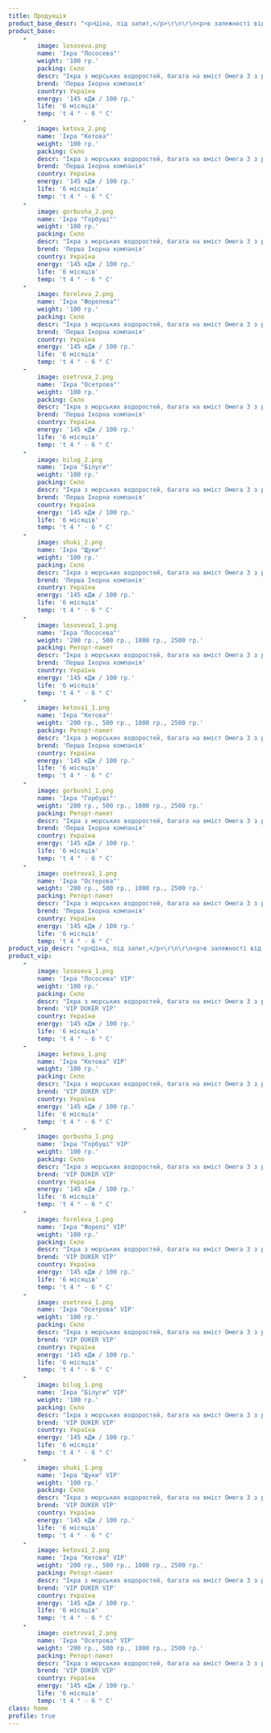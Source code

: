 ```yaml
---
title: Продукція
product_base_descr: "<p>Ціна, під запит,</p>\r\n\r\n<p>в залежності від наявності та обсягу замовлення.</p>\r\n\r\n<p>Мінімальний обсяг – від 500 кг.</p>\r\n"
product_base:
    -
        image: lososeva.png
        name: 'Ікра "Лососева"'
        weight: '100 гр.'
        packing: Скло
        descr: "Ікра з морських водоростей, багата на вміст Омега 3 з риб'ячим жиром.\r\nЗа смаковими якостями наближена до натуральної."
        brend: 'Перша Ікорна компанія'
        country: Україна
        energy: '145 кДж / 100 гр.'
        life: '6 місяців'
        temp: 't 4 ° - 6 ° C'
    -
        image: ketova_2.png
        name: 'Ікра "Кетова"'
        weight: '100 гр.'
        packing: Скло
        descr: "Ікра з морських водоростей, багата на вміст Омега 3 з риб'ячим жиром.\r\nЗа смаковими якостями наближена до натуральної."
        brend: 'Перша Ікорна компанія'
        country: Україна
        energy: '145 кДж / 100 гр.'
        life: '6 місяців'
        temp: 't 4 ° - 6 ° C'
    -
        image: gorbusha_2.png
        name: 'Ікра "Горбуші"'
        weight: '100 гр.'
        packing: Скло
        descr: "Ікра з морських водоростей, багата на вміст Омега 3 з риб'ячим жиром.\r\nЗа смаковими якостями наближена до натуральної."
        brend: 'Перша Ікорна компанія'
        country: Україна
        energy: '145 кДж / 100 гр.'
        life: '6 місяців'
        temp: 't 4 ° - 6 ° C'
    -
        image: foreleva_2.png
        name: 'Ікра "Форелева"'
        weight: '100 гр.'
        packing: Скло
        descr: "Ікра з морських водоростей, багата на вміст Омега 3 з риб'ячим жиром.\r\nЗа смаковими якостями наближена до натуральної."
        brend: 'Перша Ікорна компанія'
        country: Україна
        energy: '145 кДж / 100 гр.'
        life: '6 місяців'
        temp: 't 4 ° - 6 ° C'
    -
        image: osetrova_2.png
        name: 'Ікра "Осетрова"'
        weight: '100 гр.'
        packing: Скло
        descr: "Ікра з морських водоростей, багата на вміст Омега 3 з риб'ячим жиром.\r\nЗа смаковими якостями наближена до натуральної."
        brend: 'Перша Ікорна компанія'
        country: Україна
        energy: '145 кДж / 100 гр.'
        life: '6 місяців'
        temp: 't 4 ° - 6 ° C'
    -
        image: bilug_2.png
        name: 'Ікра "Білуги"'
        weight: '100 гр.'
        packing: Скло
        descr: "Ікра з морських водоростей, багата на вміст Омега 3 з риб'ячим жиром.\r\nЗа смаковими якостями наближена до натуральної."
        brend: 'Перша Ікорна компанія'
        country: Україна
        energy: '145 кДж / 100 гр.'
        life: '6 місяців'
        temp: 't 4 ° - 6 ° C'
    -
        image: shuki_2.png
        name: 'Ікра "Щуки"'
        weight: '100 гр.'
        packing: Скло
        descr: "Ікра з морських водоростей, багата на вміст Омега 3 з риб'ячим жиром.\r\nЗа смаковими якостями наближена до натуральної."
        brend: 'Перша Ікорна компанія'
        country: Україна
        energy: '145 кДж / 100 гр.'
        life: '6 місяців'
        temp: 't 4 ° - 6 ° C'
    -
        image: lososeva1_1.png
        name: 'Ікра "Лососева"'
        weight: '200 гр., 500 гр., 1000 гр., 2500 гр.'
        packing: Реторт-пакет
        descr: "Ікра з морських водоростей, багата на вміст Омега 3 з риб'ячим жиром.\r\nЗа смаковими якостями наближена до натуральної."
        brend: 'Перша Ікорна компанія'
        country: Україна
        energy: '145 кДж / 100 гр.'
        life: '6 місяців'
        temp: 't 4 ° - 6 ° C'
    -
        image: ketova1_1.png
        name: 'Ікра "Кетова"'
        weight: '200 гр., 500 гр., 1000 гр., 2500 гр.'
        packing: Реторт-пакет
        descr: "Ікра з морських водоростей, багата на вміст Омега 3 з риб'ячим жиром.\r\nЗа смаковими якостями наближена до натуральної."
        brend: 'Перша Ікорна компанія'
        country: Україна
        energy: '145 кДж / 100 гр.'
        life: '6 місяців'
        temp: 't 4 ° - 6 ° C'
    -
        image: gorbush1_1.png
        name: 'Ікра "Горбуші"'
        weight: '200 гр., 500 гр., 1000 гр., 2500 гр.'
        packing: Реторт-пакет
        descr: "Ікра з морських водоростей, багата на вміст Омега 3 з риб'ячим жиром.\r\nЗа смаковими якостями наближена до натуральної."
        brend: 'Перша Ікорна компанія'
        country: Україна
        energy: '145 кДж / 100 гр.'
        life: '6 місяців'
        temp: 't 4 ° - 6 ° C'
    -
        image: osetrova1_1.png
        name: 'Ікра "Остерова"'
        weight: '200 гр., 500 гр., 1000 гр., 2500 гр.'
        packing: Реторт-пакет
        descr: "Ікра з морських водоростей, багата на вміст Омега 3 з риб'ячим жиром.\r\nЗа смаковими якостями наближена до натуральної."
        brend: 'Перша Ікорна компанія'
        country: Україна
        energy: '145 кДж / 100 гр.'
        life: '6 місяців'
        temp: 't 4 ° - 6 ° C'
product_vip_descr: "<p>Ціна, під запит,</p>\r\n\r\n<p>в залежності від наявності та обсягу замовлення.</p>\r\n\r\n<p>Мінімальний обсяг – від 500 кг.</p>\r\n"
product_vip:
    -
        image: lososeva_1.png
        name: 'Ікра "Лососева" VIP'
        weight: '100 гр.'
        packing: Скло
        descr: "Ікра з морських водоростей, багата на вміст Омега 3 з риб'ячим жиром.\r\nЗа смаковими якостями наближена до натуральної."
        brend: 'VIP DUKER VIP'
        country: Україна
        energy: '145 кДж / 100 гр.'
        life: '6 місяців'
        temp: 't 4 ° - 6 ° C'
    -
        image: ketova_1.png
        name: 'Ікра "Кетова" VIP'
        weight: '100 гр.'
        packing: Скло
        descr: "Ікра з морських водоростей, багата на вміст Омега 3 з риб'ячим жиром.\r\nЗа смаковими якостями наближена до натуральної."
        brend: 'VIP DUKER VIP'
        country: Україна
        energy: '145 кДж / 100 гр.'
        life: '6 місяців'
        temp: 't 4 ° - 6 ° C'
    -
        image: gorbusha_1.png
        name: 'Ікра "Горбуші" VIP'
        weight: '100 гр.'
        packing: Скло
        descr: "Ікра з морських водоростей, багата на вміст Омега 3 з риб'ячим жиром.\r\nЗа смаковими якостями наближена до натуральної."
        brend: 'VIP DUKER VIP'
        country: Україна
        energy: '145 кДж / 100 гр.'
        life: '6 місяців'
        temp: 't 4 ° - 6 ° C'
    -
        image: foreleva_1.png
        name: 'Ікра "Форелі" VIP'
        weight: '100 гр.'
        packing: Скло
        descr: "Ікра з морських водоростей, багата на вміст Омега 3 з риб'ячим жиром.\r\nЗа смаковими якостями наближена до натуральної."
        brend: 'VIP DUKER VIP'
        country: Україна
        energy: '145 кДж / 100 гр.'
        life: '6 місяців'
        temp: 't 4 ° - 6 ° C'
    -
        image: osetrova_1.png
        name: 'Ікра "Осетрова" VIP'
        weight: '100 гр.'
        packing: Скло
        descr: "Ікра з морських водоростей, багата на вміст Омега 3 з риб'ячим жиром.\r\nЗа смаковими якостями наближена до натуральної."
        brend: 'VIP DUKER VIP'
        country: Україна
        energy: '145 кДж / 100 гр.'
        life: '6 місяців'
        temp: 't 4 ° - 6 ° C'
    -
        image: bilug_1.png
        name: 'Ікра "Білуги" VIP'
        weight: '100 гр.'
        packing: Скло
        descr: "Ікра з морських водоростей, багата на вміст Омега 3 з риб'ячим жиром.\r\nЗа смаковими якостями наближена до натуральної."
        brend: 'VIP DUKER VIP'
        country: Україна
        energy: '145 кДж / 100 гр.'
        life: '6 місяців'
        temp: 't 4 ° - 6 ° C'
    -
        image: shuki_1.png
        name: 'Ікра "Щуки" VIP'
        weight: '100 гр.'
        packing: Скло
        descr: "Ікра з морських водоростей, багата на вміст Омега 3 з риб'ячим жиром.\r\nЗа смаковими якостями наближена до натуральної."
        brend: 'VIP DUKER VIP'
        country: Україна
        energy: '145 кДж / 100 гр.'
        life: '6 місяців'
        temp: 't 4 ° - 6 ° C'
    -
        image: ketova1_2.png
        name: 'Ікра "Кетова" VIP'
        weight: '200 гр., 500 гр., 1000 гр., 2500 гр.'
        packing: Реторт-пакет
        descr: "Ікра з морських водоростей, багата на вміст Омега 3 з риб'ячим жиром.\r\nЗа смаковими якостями наближена до натуральної."
        brend: 'VIP DUKER VIP'
        country: Україна
        energy: '145 кДж / 100 гр.'
        life: '6 місяців'
        temp: 't 4 ° - 6 ° C'
    -
        image: osetrova1_2.png
        name: 'Ікра "Осетрова" VIP'
        weight: '200 гр., 500 гр., 1000 гр., 2500 гр.'
        packing: Реторт-пакет
        descr: "Ікра з морських водоростей, багата на вміст Омега 3 з риб'ячим жиром.\r\nЗа смаковими якостями наближена до натуральної."
        brend: 'VIP DUKER VIP'
        country: Україна
        energy: '145 кДж / 100 гр.'
        life: '6 місяців'
        temp: 't 4 ° - 6 ° C'
class: home
profile: true
---
```


